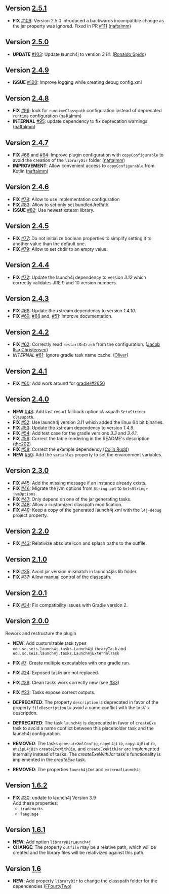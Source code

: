 ## Version [2.5.1](https://github.com/TheBoegl/gradle-launch4j/releases/tag/v2.5.1)
- **FIX** [#109](https://github.com/TheBoegl/gradle-launch4j/issues/109): Version 2.5.0 introduced a backwards incompatible change as the jar property was ignored. Fixed in PR [#111](https://github.com/TheBoegl/gradle-launch4j/pull/111) ([naftalmm](https://github.com/naftalmm))

## Version [2.5.0](https://github.com/TheBoegl/gradle-launch4j/releases/tag/v2.5.0)
- **UPDATE** [#103](https://github.com/TheBoegl/gradle-launch4j/issues/103): Update launch4j to version _3.14_. ([Ronaldo Spido](https://github.com/rspido))

## Version [2.4.9](https://github.com/TheBoegl/gradle-launch4j/releases/tag/v2.4.9)
- **ISSUE** [#100](https://github.com/TheBoegl/gradle-launch4j/issues/100): Improve logging while creating debug config.xml 

## Version [2.4.8](https://github.com/TheBoegl/gradle-launch4j/releases/tag/v2.4.8)
- **FIX** [#96](https://github.com/TheBoegl/gradle-launch4j/pull/96): look for `runtimeClasspath` configuration instead of deprecated `runtime` configuration ([naftalmm](https://github.com/naftalmm)) 
- **INTERNAL** [#95](https://github.com/TheBoegl/gradle-launch4j/pull/95): update dependency to fix deprecation warnings ([naftalmm](https://github.com/naftalmm))

## Version [2.4.7](https://github.com/TheBoegl/gradle-launch4j/releases/tag/v2.4.7)
- **FIX** [#68](https://github.com/TheBoegl/gradle-launch4j/issues/68) and [#94](https://github.com/TheBoegl/gradle-launch4j/pull/94): Improve plugin configuration with `copyConfigurable` to avoid the creation of the `libraryDir` folder ([naftalmm](https://github.com/naftalmm))
- **IMPROVEMENT**: Allow convenient access to `copyConfigurable` from Kotlin ([naftalmm](https://github.com/naftalmm))

## Version [2.4.6](https://github.com/TheBoegl/gradle-launch4j/releases/tag/v2.4.6)
- **FIX** [#78](https://github.com/TheBoegl/gradle-launch4j/issues/78): Allow to use implementation configuration
- **FIX** [#83](https://github.com/TheBoegl/gradle-launch4j/issues/83): Allow to set only set bundledJrePath.
- **ISSUE** [#82](https://github.com/TheBoegl/gradle-launch4j/issues/82): Use newest xsteam library.

## Version [2.4.5](https://github.com/TheBoegl/gradle-launch4j/releases/tag/v2.4.5)
- **FIX** [#77](https://github.com/TheBoegl/gradle-launch4j/issues/77): Do not initialize boolean properties to simplify setting it to another value than the default one.
- **FIX** [#79](https://github.com/TheBoegl/gradle-launch4j/issues/79): Allow to set chdir to an empty value.

## Version [2.4.4](https://github.com/TheBoegl/gradle-launch4j/releases/tag/v2.4.4)
- **FIX** [#72](https://github.com/TheBoegl/gradle-launch4j/issues/72): Update the launch4j dependency to version _3.12_ which correctly validates JRE 9 and 10 version numbers.

## Version [2.4.3](https://github.com/TheBoegl/gradle-launch4j/releases/tag/v2.4.3)
- **FIX** [#66](https://github.com/TheBoegl/gradle-launch4j/issues/66): Update the xstream dependency to version _1.4.10_.
- **FIX** [#69](https://github.com/TheBoegl/gradle-launch4j/issues/69), [#68](https://github.com/TheBoegl/gradle-launch4j/issues/68) and, [#51](https://github.com/TheBoegl/gradle-launch4j/issues/51): Improve documentation.

## Version [2.4.2](https://github.com/TheBoegl/gradle-launch4j/releases/tag/v2.4.2)
- **FIX** [#62](https://github.com/TheBoegl/gradle-launch4j/issues/62): Correctly read `restartOnCrash` from the configuration. ([Jacob Ilsø Christensen](https://github.com/jacobilsoe))
- *INTERNAL* [#61](https://github.com/TheBoegl/gradle-launch4j/issues/61): Ignore gradle task name cache. ([Oliver](https://github.com/obearn))

## Version [2.4.1](https://github.com/TheBoegl/gradle-launch4j/releases/tag/v2.4.1)
- **FIX** [#60](https://github.com/TheBoegl/gradle-launch4j/issues/60): Add work around for [gradle/#2650](https://github.com/gradle/gradle/issues/2650)
## Version [2.4.0](https://github.com/TheBoegl/gradle-launch4j/releases/tag/v2.4.0)
- **NEW** [#48](https://github.com/TheBoegl/gradle-launch4j/issues/48): Add last resort fallback option classpath `Set<String> classpath`.
- **FIX** [#52](https://github.com/TheBoegl/gradle-launch4j/issues/52): Use launch4j version _3.11_ which added the linux 64 bit binaries.
- **FIX** [#53](https://github.com/TheBoegl/gradle-launch4j/issues/53): Update the xstream dependency to version _1.4.9_.
- **FIX** [#54](https://github.com/TheBoegl/gradle-launch4j/issues/54): Add test case for the gradle versions _3.3_ and _3.4.1_.
- **FIX** [#56](https://github.com/TheBoegl/gradle-launch4j/issues/56): Correct the table rendering in the README's description ([thc202](https://github.com/thc202))
- **FIX** [#58](https://github.com/TheBoegl/gradle-launch4j/issues/58): Correct the example dependency ([Colin Rudd](https://github.com/cnrudd))
- **NEW** [#50](https://github.com/TheBoegl/gradle-launch4j/issues/59): Add the `variables` property to set the environment variables.

## Version [2.3.0](https://github.com/TheBoegl/gradle-launch4j/releases/tag/v2.3.0)
- **FIX** [#45](https://github.com/TheBoegl/gradle-launch4j/issues/45): Add the missing message if an instance already exists.
- **FIX** [#46](https://github.com/TheBoegl/gradle-launch4j/issues/46): Migrate the jvm options from `String opt` to `Set<String> jvmOptions`.
- **FIX** [#47](https://github.com/TheBoegl/gradle-launch4j/issues/47): Only depend on one of the jar generating tasks.
- **FIX** [#48](https://github.com/TheBoegl/gradle-launch4j/issues/48): Allow a customized classpath modification.
- **FIX** [#49](https://github.com/TheBoegl/gradle-launch4j/issues/49): Keep a copy of the generated launch4j xml with the `l4j-debug` project property.

## Version [2.2.0](https://github.com/TheBoegl/gradle-launch4j/releases/tag/v2.2.0)
- **FIX** [#43](https://github.com/TheBoegl/gradle-launch4j/issues/43): Relativize absolute icon and splash paths to the outfile.

## Version [2.1.0](https://github.com/TheBoegl/gradle-launch4j/releases/tag/v2.1.0)
- **FIX** [#35](https://github.com/TheBoegl/gradle-launch4j/issues/35): Avoid jar version mismatch in launch4jäs lib folder.
- **FIX** [#37](https://github.com/TheBoegl/gradle-launch4j/issues/37): Allow manual control of the classpath.

## Version [2.0.1](https://github.com/TheBoegl/gradle-launch4j/releases/tag/v2.0.1)
- **FIX** [#34](https://github.com/TheBoegl/gradle-launch4j/issues/34): Fix compatibility issues with Gradle version 2.

## Version [2.0.0](https://github.com/TheBoegl/gradle-launch4j/releases/tag/v2.0.0)
Rework and restructure the plugin
- **NEW**: Add customizable task types `edu.sc.seis.launch4j.tasks.Launch4jLibraryTask` and `edu.sc.seis.launch4j.tasks.Launch4jExternalTask`
- **FIX** [#7](https://github.com/TheBoegl/gradle-launch4j/issues/7): Create multiple executables with one gradle run.
- **FIX** [#24](https://github.com/TheBoegl/gradle-launch4j/issues/24): Exposed tasks are not replaced.
- **FIX** [#29](https://github.com/TheBoegl/gradle-launch4j/issues/29): Clean tasks work correctly new (see [#33](https://github.com/TheBoegl/gradle-launch4j/issues/33))
- **FIX** [#33](https://github.com/TheBoegl/gradle-launch4j/issues/33): Tasks expose correct outputs.
- **DEPRECATED**: The property `description` is deprecated in favor of the property `fileDescription` to avoid a name conflict with the task's description.
- **DEPRECATED**: The task `launch4j` is deprecated in favor of `createExe` task to avoid a name conflict between this placeholder task and the launch4j configuration.
- **REMOVED**: The tasks `generateXmlConfig`, `copyL4jLib`, `copyL4jBinLib`, `unzipL4jBin` `createExeWithBin`, and `createExeWithJar` are implemented internally instead of tasks.
The *createExeWithJar* task's functionality is implemented in the *createExe* task. 

- **REMOVED**: The properties `launch4jCmd` and `externalLaunch4j` 


## Version [1.6.2](https://github.com/TheBoegl/gradle-launch4j/releases/tag/v1.6.2)
- **FIX** [#30](https://github.com/TheBoegl/gradle-launch4j/issues/30): update to launch4j Version 3.9  
Add these properties:
  - `trademarks`
  - `language`

## Version [1.6.1](https://github.com/TheBoegl/gradle-launch4j/releases/tag/v1.6.1)
- **NEW**: Add option `libraryDirLaunch4j`
- **CHANGE**: The property `outfile` may be a relative path, which will be created and the library files will be relativized against this path.

## Version [1.6](https://github.com/TheBoegl/gradle-launch4j/releases/tag/v1.6)
- **NEW**: Add property `libraryDir` to change the classpath folder for the dependencies 
([FFourtyTwo](https://github.com/FFourtyTwo))
